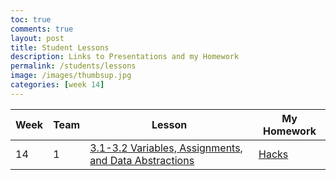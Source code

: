 ```yaml
---
toc: true
comments: true
layout: post
title: Student Lessons
description: Links to Presentations and my Homework
permalink: /students/lessons
image: /images/thumbsup.jpg
categories: [week 14]
---
```


| Week  |  Team      | Lesson    |  My Homework |
| ----------- | ----------- | ----------- | ----------- |
| 14          | 1          |   [3.1-3.2 Variables, Assignments, and Data Abstractions](https://liavb2.github.io/ominicient-lavebear/markdown/2022/11/26/GroupLesson.html)   | [Hacks](https://alexac54767.github.io/Alexa-Fastpage/students/groupone) |
